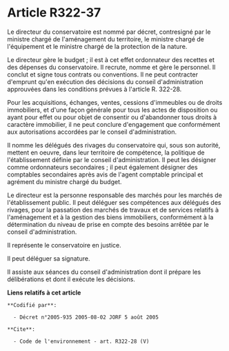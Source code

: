 # Article R322-37

Le directeur du conservatoire est nommé par décret, contresigné par le ministre chargé de l'aménagement du territoire, le
ministre chargé de l'équipement et le ministre chargé de la protection de la nature.

Le directeur gère le budget ; il est à cet effet ordonnateur des recettes et des dépenses du conservatoire. Il recrute, nomme
et gère le personnel. Il conclut et signe tous contrats ou conventions. Il ne peut contracter d'emprunt qu'en exécution des
décisions du conseil d'administration approuvées dans les conditions prévues à l'article R. 322-28.

Pour les acquisitions, échanges, ventes, cessions d'immeubles ou de droits immobiliers, et d'une façon générale pour tous les
actes de disposition ou ayant pour effet ou pour objet de consentir ou d'abandonner tous droits à caractère immobilier, il ne
peut conclure d'engagement que conformément aux autorisations accordées par le conseil d'administration.

Il nomme les délégués des rivages du conservatoire qui, sous son autorité, mettent en oeuvre, dans leur territoire de
compétence, la politique de l'établissement définie par le conseil d'administration. Il peut les désigner comme ordonnateurs
secondaires ; il peut également désigner des comptables secondaires après avis de l'agent comptable principal et agrément du
ministre chargé du budget.

Le directeur est la personne responsable des marchés pour les marchés de l'établissement public. Il peut déléguer ses
compétences aux délégués des rivages, pour la passation des marchés de travaux et de services relatifs à l'aménagement et à
la gestion des biens immobiliers, conformément à la détermination du niveau de prise en compte des besoins arrêtée par le
conseil d'administration.

Il représente le conservatoire en justice.

Il peut déléguer sa signature.

Il assiste aux séances du conseil d'administration dont il prépare les délibérations et dont il exécute les décisions.

**Liens relatifs à cet article**

	**Codifié par**:

	  - Décret n°2005-935 2005-08-02 JORF 5 août 2005

	**Cite**:

	  - Code de l'environnement - art. R322-28 (V)
